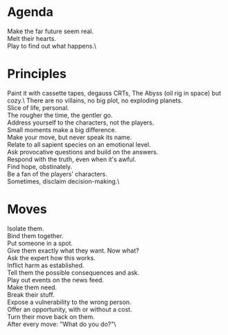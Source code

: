 # Agenda
Make the far future seem real.\
Melt their hearts.\
Play to find out what happens.\

# Principles
Paint it with cassette tapes, degauss CRTs, The Abyss (oil rig in space) but cozy.\\
There are no villains, no big plot, no exploding planets.\
Slice of life, personal.\
The rougher the time, the gentler go.\
Address yourself to the characters, not the players.\
Small moments make a big difference.\
Make your move, but never speak its name.\
Relate to all sapient species on an emotional level.\
Ask provocative questions and build on the answers.\
Respond with the truth, even when it's awful.\
Find hope, obstinately.\
Be a fan of the players’ characters.\
Sometimes, disclaim decision-making.\

# Moves
Isolate them.\
Bind them together.\
Put someone in a spot.\
Give them exactly what they want. Now what?\
Ask the expert how this works.\
Inflict harm as established.\
Tell them the possible consequences and ask.\
Play out events on the news feed.\
Make them need.\
Break their stuff.\
Expose a vulnerability to the wrong person.\
Offer an opportunity, with or without a cost.\
Turn their move back on them.\
After every move: "What do you do?"\
